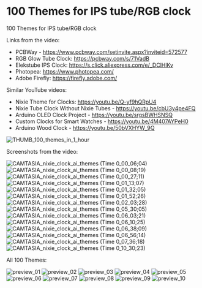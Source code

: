 # 100 Themes for IPS tube/RGB clock
100 Themes for IPS tube/RGB clock



Links from the video:
- PCBWay - https://www.pcbway.com/setinvite.aspx?inviteid=572577
- RGB Glow Tube Clock: https://pcbway.com/s/71VadB
- Elekstube IPS Clock: https://s.click.aliexpress.com/e/_DClHlKv
- Photopea: https://www.photopea.com/
- Adobe Firefly: https://firefly.adobe.com/

Similar YouTube videos:
- Nixie Theme for Clocks: https://youtu.be/Q-yf9hQRpU4
- Nixie Tube Clock Without Nixie Tubes - https://youtu.be/cbU3y4pe4FQ
- Arduino OLED Clock Project - https://youtu.be/srgsBWHSNSQ
- Custom Clocks for Smart Watches - https://youtu.be/4M407AYPeH0
- Arduino Wood Clock - https://youtu.be/50bVXHYW_9Q


![THUMB_100_themes_in_1_hour](https://github.com/upiir/ips_clock_100x_themes/assets/117754156/3c4748f6-eaae-47d6-8866-086df3aad2b2)


Screenshots from the video:

![CAMTASIA_nixie_clock_ai_themes (Time 0_00_06;04)](https://github.com/upiir/ips_clock_100x_themes/assets/117754156/9377002c-32f8-4fdc-b55b-e77324ec5765)
![CAMTASIA_nixie_clock_ai_themes (Time 0_00_08;19)](https://github.com/upiir/ips_clock_100x_themes/assets/117754156/e2df0e65-4b3f-474b-9962-d6a3a485f05d)
![CAMTASIA_nixie_clock_ai_themes (Time 0_00_27;11)](https://github.com/upiir/ips_clock_100x_themes/assets/117754156/87ba6368-59f4-4596-94d6-8b02fc954d4b)
![CAMTASIA_nixie_clock_ai_themes (Time 0_01_13;07)](https://github.com/upiir/ips_clock_100x_themes/assets/117754156/ea6e304d-1df5-4605-91da-88a810e0ae5c)
![CAMTASIA_nixie_clock_ai_themes (Time 0_01_32;05)](https://github.com/upiir/ips_clock_100x_themes/assets/117754156/a5395987-b158-4964-b6eb-b1fec792dfa0)
![CAMTASIA_nixie_clock_ai_themes (Time 0_01_52;26)](https://github.com/upiir/ips_clock_100x_themes/assets/117754156/107fef04-58dc-4e62-a1f6-61926718c68e)
![CAMTASIA_nixie_clock_ai_themes (Time 0_02_03;28)](https://github.com/upiir/ips_clock_100x_themes/assets/117754156/6ce6b598-6229-412d-a62a-75ea7bcab156)
![CAMTASIA_nixie_clock_ai_themes (Time 0_05_30;05)](https://github.com/upiir/ips_clock_100x_themes/assets/117754156/81cd3459-292f-4aa9-919e-e5b258c7bbbd)
![CAMTASIA_nixie_clock_ai_themes (Time 0_06_03;21)](https://github.com/upiir/ips_clock_100x_themes/assets/117754156/f0d9612d-5f15-41e9-a9cc-c941f5097a3c)
![CAMTASIA_nixie_clock_ai_themes (Time 0_06_10;25)](https://github.com/upiir/ips_clock_100x_themes/assets/117754156/8b1b6945-59e9-46a4-a435-b5dffad5d033)
![CAMTASIA_nixie_clock_ai_themes (Time 0_06_38;09)](https://github.com/upiir/ips_clock_100x_themes/assets/117754156/7a01aeaa-5c61-4942-9ad2-a6073fe11309)
![CAMTASIA_nixie_clock_ai_themes (Time 0_06_56;14)](https://github.com/upiir/ips_clock_100x_themes/assets/117754156/66af6b4a-cb2e-4940-b48d-bec18f28fbf6)
![CAMTASIA_nixie_clock_ai_themes (Time 0_07_36;18)](https://github.com/upiir/ips_clock_100x_themes/assets/117754156/da2b1737-0b53-418c-b5a6-4262109f37e6)
![CAMTASIA_nixie_clock_ai_themes (Time 0_10_30;23)](https://github.com/upiir/ips_clock_100x_themes/assets/117754156/aad2ea0b-e897-4faf-9634-3403adea3048)



All 100 Themes:



![preview_01](https://github.com/upiir/ips_clock_100x_themes/assets/117754156/f591c91e-d429-4e79-99e9-ba8a420dac62)
![preview_02](https://github.com/upiir/ips_clock_100x_themes/assets/117754156/734745cf-3e1e-4f98-ad46-2c8c320012b8)
![preview_03](https://github.com/upiir/ips_clock_100x_themes/assets/117754156/c37811b7-6f00-424a-897e-f9f8cd295d81)
![preview_04](https://github.com/upiir/ips_clock_100x_themes/assets/117754156/169f284f-c992-46b5-bfd5-e5131215ca6e)
![preview_05](https://github.com/upiir/ips_clock_100x_themes/assets/117754156/cdf790a1-a4f6-44c6-bc78-268c430bec6f)
![preview_06](https://github.com/upiir/ips_clock_100x_themes/assets/117754156/eb7a2f84-8912-44b0-8016-6903538cdee1)
![preview_07](https://github.com/upiir/ips_clock_100x_themes/assets/117754156/6081ca18-9455-4254-bd31-70d4dd22fdf4)
![preview_08](https://github.com/upiir/ips_clock_100x_themes/assets/117754156/9aa97d5e-6e34-4b50-8915-802087e3393f)
![preview_09](https://github.com/upiir/ips_clock_100x_themes/assets/117754156/66d2f6d8-6c75-43c5-b262-c8f36fc63c75)
![preview_10](https://github.com/upiir/ips_clock_100x_themes/assets/117754156/c51ef2b4-2bbf-4f2b-b9c1-509ee9f1de0a)








